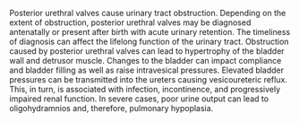 Posterior urethral valves cause urinary tract obstruction. Depending on the extent of obstruction, posterior urethral valves may be diagnosed antenatally or present after birth with acute urinary retention. The timeliness of diagnosis can affect the lifelong function of the urinary tract. Obstruction caused by posterior urethral valves can lead to hypertrophy of the bladder wall and detrusor muscle. Changes to the bladder can impact compliance and bladder filling as well as raise intravesical pressures. Elevated bladder pressures can be transmitted into the ureters causing vesicoureteric reflux. This, in turn, is associated with infection, incontinence, and progressively impaired renal function. In severe cases, poor urine output can lead to oligohydramnios and, therefore, pulmonary hypoplasia.